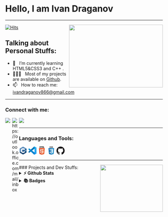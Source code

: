 # Hello, I am Ivan Draganov
<hr>

[![Hits](https://hits.seeyoufarm.com/api/count/incr/badge.svg?url=https%3A%2F%2Fgithub.com%2FIRDraganov20&count_bg=%23910FEC&title_bg=%23555555&icon=&icon_color=%23E7E7E7&title=Visits&edge_flat=true)](https://hits.seeyoufarm.com)
<img align="right" height="200" width="300" alt="" src="https://www.codingburgas.bg/wp-content/uploads/2020/04/code-new-23-3-410x260-1.png" />

## Talking about Personal Stuffs:

- 🔭 &nbsp; I’m currently learning HTML5&CSS3 and C++ .
- 👨🏻‍💻 &nbsp; Most of my projects are available on [Github](https://github.com/IRDraganov20?tab=repositories). 
- 📫 &nbsp; How to reach me: ivandraganov866@gmail.com
<hr>

### Connect with me:

<a href ="https://youtube.com/channel/UCgJS4jzGNRtRvh1gmVrhCTA"><img align="left" width="22px" src="https://clipartart.com/images/logo-de-youtube-clipart-transparente-1.png" /><a/>
<img align="left" alt="https://outlook.office.com/mail/inbox" width="22px" src="https://th.bing.com/th/id/OIP.CNmIWAGeWJiBtuyT0WVn3wHaHa?pid=ImgDet&rs=1" />
  <a href ="https://discord.gg/JfEuB8Eyve"><img align="left" width="22px" src="https://www.freepnglogos.com/uploads/discord-logo-png/discord-logo-logodownload-download-logotipos-1.png" /><a/>


<br>
<hr>

### Languages and Tools:

<code><img alt="CPP" width="26px" src="https://raw.githubusercontent.com/github/explore/80688e429a7d4ef2fca1e82350fe8e3517d3494d/topics/cpp/cpp.png" ></code>
<code><img alt="Visual Studio Code" width="26px" src="https://raw.githubusercontent.com/github/explore/80688e429a7d4ef2fca1e82350fe8e3517d3494d/topics/visual-studio-code/visual-studio-code.png"></code>
<code><img alt="HTML5" width="26px" src="https://raw.githubusercontent.com/github/explore/80688e429a7d4ef2fca1e82350fe8e3517d3494d/topics/html/html.png" ></code>
<code><img alt="CSS3" width="26px" src="https://raw.githubusercontent.com/github/explore/80688e429a7d4ef2fca1e82350fe8e3517d3494d/topics/css/css.png" ></code>
<code><img  alt="GitHub" width="26px" src="https://raw.githubusercontent.com/github/explore/78df643247d429f6cc873026c0622819ad797942/topics/github/github.png" ></code>

<hr>
### Projects and Dev Stuffs:

<img align="right" height="150" width="200" alt="" src="https://th.bing.com/th/id/R.aca6a781084b8b8b32b18725736b5d54?rik=pzH5kvVoH8jgVQ&pid=ImgRaw&r=0" />    
    
<details>	
  <summary><b>⚡ Github Stats</b></summary>

![Grade](https://github-readme-stats.vercel.app/api?username=IRDraganov20&show_icons=true&theme=radical&count_private=true)
![Languages](https://github-readme-stats.vercel.app/api/top-langs/?username=IRDraganov20&show_icons=true&hide_border=true&layout=compact&count_private=true&count_fork=true)
</details>

<details>
  <summary><b>📚 Badges</b></summary>

 

<br>
  <hr>

